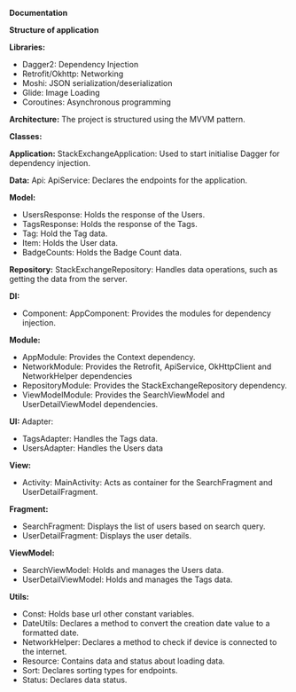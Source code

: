 **Documentation**

**Structure of application**

**Libraries:**
- Dagger2: Dependency Injection
- Retrofit/Okhttp: Networking
- Moshi: JSON serialization/deserialization 
- Glide: Image Loading
- Coroutines: Asynchronous programming 

**Architecture:**
The project is structured using the MVVM pattern.

**Classes:**

**Application:**
StackExchangeApplication: Used to start initialise Dagger for dependency injection.

**Data:**
Api: ApiService: Declares the endpoints for the application.

**Model:**

- UsersResponse: Holds the response of the Users.
- TagsResponse: Holds the response of the Tags.
- Tag: Hold the Tag data.
- Item: Holds the User data.
- BadgeCounts: Holds the Badge Count data.

**Repository:**
StackExchangeRepository: Handles data operations, such as getting the data from the server.

**DI:**
- Component: AppComponent: Provides the modules for dependency injection.

**Module:**

- AppModule: Provides the Context dependency.
- NetworkModule: Provides the Retrofit, ApiService, OkHttpClient and NetworkHelper dependencies
- RepositoryModule: Provides the StackExchangeRepository dependency.
- ViewModelModule: Provides the SearchViewModel and UserDetailViewModel dependencies.

**UI:**
Adapter: 
- TagsAdapter: Handles the Tags data.
- UsersAdapter: Handles the Users data

**View:**

- Activity: MainActivity: Acts as container for the SearchFragment and UserDetailFragment.

**Fragment:**

- SearchFragment: Displays the list of users based on search query.
- UserDetailFragment: Displays the user details.

**ViewModel:**

- SearchViewModel:  Holds and manages the Users data.
- UserDetailViewModel: Holds and manages the Tags data.

**Utils:**

- Const: Holds base url other constant variables.
- DateUtils: Declares a method to convert the creation date value to a formatted date.
- NetworkHelper: Declares a method to check if device is connected to the internet.
- Resource: Contains data and status about loading data.
- Sort: Declares sorting types for endpoints.
- Status: Declares data status.	

